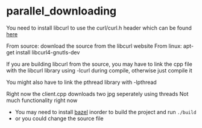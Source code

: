 # parallel_downloading

You need to install libcurl to use the curl/curl.h header
which can be found [here](https://curl.haxx.se/download.html)

From source: download the source from the libcurl website
From linux: apt-get install libcurl4-gnutls-dev

If you are building libcurl from the source, you may have to link the cpp file with the libcurl library using -lcurl during compile, otherwise just compile it

You might also have to link the pthread library with -lpthread

Right now the client.cpp downloads two jpg seperately using threads
Not much functionality right now

- You may need to install [bazel](https://docs.bazel.build/versions/master/install.html) inorder to build the project and run ```./build```
- or you could change the source file

